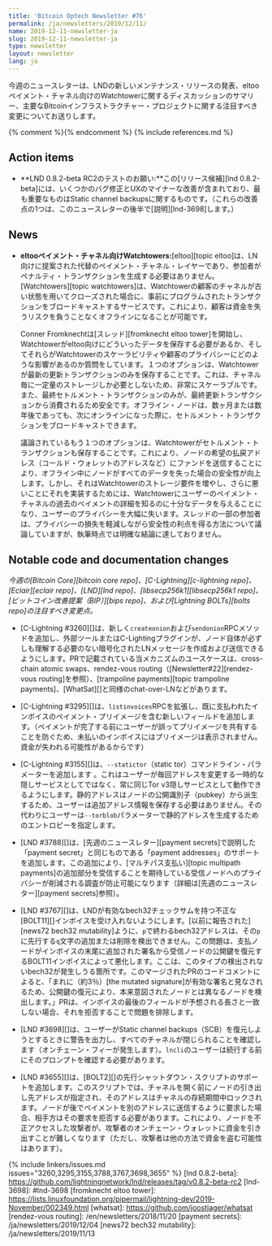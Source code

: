 ```yaml
---
title: 'Bitcoin Optech Newsletter #76'
permalink: /ja/newsletters/2019/12/11/
name: 2019-12-11-newsletter-ja
slug: 2019-12-11-newsletter-ja
type: newsletter
layout: newsletter
lang: ja
---
```

今週のニュースレターは、LNDの新しいメンテナンス・リリースの発表、eltooペイメント・チャネル向けのWatchtowerに関するディスカッションのサマリー、主要なBitcoinインフラストラクチャー・プロジェクトに関する注目すべき変更についてお送りします。

{% comment %}<!-- include references.md below the fold but above any Jekyll/Liquid variables-->{% endcomment %}
{% include references.md %}

## Action items

- **LND 0.8.2-beta RC2のテストのお願い:**この[リリース候補][lnd 0.8.2-beta]には、いくつかのバグ修正とUXのマイナーな改善が含まれており、最も重要なものはStatic channel backupsに関するものです。（これらの改善点の1つは、このニュースレターの後半で[説明][lnd-3698]します。）

## News

- **eltooペイメント・チャネル向けWatchtowers:**[eltoo][topic eltoo]は、LN向けに提案された代替のペイメント・チャネル・レイヤーであり、参加者がペナルティ・トランザクションを生成する必要はありません。[Watchtowers][topic watchtowers]は、Watchtowerの顧客のチャネルが古い状態を用いてクローズされた場合に、事前にプログラムされたトランザクションをブロードキャストするサービスです。これにより、顧客は資金を失うリスクを負うことなくオフラインになることが可能です。

   Conner Fromknechtは[スレッド][fromknecht eltoo tower]を開始し、Watchtowerがeltoo向けにどういったデータを保存する必要があるか、そしてそれらがWatchtowerのスケーラビリティや顧客のプライバシーにどのような影響があるのか質問をしています。１つのオプションは、Watchtowerが最新の更新トランザクションのみを保存することです。これは、チャネル毎に一定量のストレージしか必要としないため、非常にスケーラブルです。また、最終セトルメント・トランザクションのみが、最終更新トランザクションから消費されるため安全です。オフライン・ノードは、数ヶ月または数年後であっても、次にオンラインになった際に、セトルメント・トランザクションをブロードキャストできます。

   議論されているもう１つのオプションは、Watchtowerがセトルメント・トランザクションも保存することです。これにより、ノードの希望の払戻アドレス（コールド・ウォレットのアドレスなど）にファンドを送信することにより、オフライン中にノードがすべてのデータを失った場合の安全性が向上します。しかし、それはWatchtowerのストレージ要件を増やし、さらに悪いことにそれを実装するためには、Watchtowerにユーザーのペイメント・チャネルの過去のペイメントの詳細を知るのに十分なデータを与えることになり、ユーザーのプライバシーを大幅に失います。スレッドの一部の参加者は、プライバシーの損失を軽減しながら安全性の利点を得る方法について議論していますが、執筆時点では明確な結論に達しておりません。

## Notable code and documentation changes

*今週の[Bitcoin Core][bitcoin core repo]、[C-Lightning][c-lightning repo]、[Eclair][eclair repo]、[LND][lnd repo]、[libsecp256k1][libsecp256k1 repo]、[ビットコイン改善提案（BIP）][bips repo]、および[Lightning BOLTs][bolts repo]の注目すべき変更点。*

- [C-Lightning #3260][]は、新しく`createonion`および`sendonion`RPCメソッドを追加し、外部ツールまたはC-Lightingプラグインが、ノード自体が必ずしも理解する必要のない暗号化されたLNメッセージを作成および送信できるようにします。PRで記載されている当メカニズムのユースケースは、cross-chain atomic swaps、rendez-vous routing（[Newsletter#22][rendez-vous routing]を参照）、[trampoline payments][topic trampoline payments]、[WhatSat][]と同様のchat-over-LNなどがあります。

- [C-Lightning #3295][]は、`listinvoices`RPCを拡張し、既に支払われたインボイスのペイメント・プリイメージを含む新しいフィールドを追加します。（ペイメントが完了する前にユーザーが誤ってプリイメージを共有することを防ぐため、未払いのインボイスにはプリイメージは表示されません。資金が失われる可能性があるからです）

- [C-Lightning #3155][]は、`--statictor`（static tor）コマンドライン・パラメーターを追加します 。これはユーザーが毎回アドレスを変更する一時的な隠しサービスとしてではなく、常に同じTor v3隠しサービスとして動作できるようにします。静的アドレスはノードの公開識別子（pubkey）から派生するため、ユーザーは追加アドレス情報を保存する必要はありません。その代わりにユーザーは`--torblob`パラメーターで静的アドレスを生成するためのエントロピーを指定します。

- [LND #3788][]は、[先週のニュースレター][payment secrets]で説明した「payment secret」と同じものである「payment addresses」のサポートを追加します。この追加により、[マルチパス支払い][topic multipath payments]の追加部分を受信することを期待している受信ノードへのプライバシーが削減される調査が防止可能になります（詳細は[先週のニュースレター][payment secrets]参照）。

- [LND #3767][]は、LNDが有効なbech32チェックサムを持つ不正な[BOLT11][]インボイスを受け入れないようにします。[以前に報告された][news72 bech32 mutability]ように、`p`で終わるbech32アドレスは、その`p`に先行する`q`文字の追加または削除を検出できません。この問題は、支払ノードがインボイスの末尾に追加された署名から受信ノードの公開鍵を復元するBOLT11インボイスによって悪化します。ここは、このタイプの検出されないbech32が発生しうる箇所です。このマージされたPRのコードコメントによると、「まれに（約3％）[the mutated signature]が有効な署名と見なされるため、公開鍵の復元により、本来意図されたノードとは異なるノードを検出します。」PRは、インボイスの最後のフィールドが予想される長さと一致しない場合、それを拒否することで問題を排除します。

- [LND #3698][]は、ユーザーがStatic channel backups（SCB）を復元しようとするときに警告を出力し、すべてのチャネルが閉じられることを確認します（オンチェーン・フィーが発生します）。`lncli`のユーザーは続行する前にそのプロンプトを確認する必要があります。

- [LND #3655][]は、[BOLT2][]の先行シャットダウン・スクリプトのサポートを追加します。このスクリプトでは、チャネルを開く前にノードの引き出し先アドレスが指定され、そのアドレスはチャネルの存続期間中ロックされます。ノードが後でペイメントを別のアドレスに送信するように要求した場合、相手方はその要求を拒否する必要があります。これにより、ノードを不正アクセスした攻撃者が、攻撃者のオンチェーン・ウォレットに資金を引き出すことが難しくなります（ただし、攻撃者は他の方法で資金を盗む可能性はあります）。

{% include linkers/issues.md issues="3260,3295,3155,3788,3767,3698,3655" %}
[lnd 0.8.2-beta]: https://github.com/lightningnetwork/lnd/releases/tag/v0.8.2-beta-rc2
[lnd-3698]: #lnd-3698
[fromknecht eltoo tower]: https://lists.linuxfoundation.org/pipermail/lightning-dev/2019-November/002349.html
[whatsat]: https://github.com/joostjager/whatsat
[rendez-vous routing]: /en/newsletters/2018/11/20
[payment secrets]: /ja/newsletters/2019/12/04
[news72 bech32 mutability]: /ja/newsletters/2019/11/13
